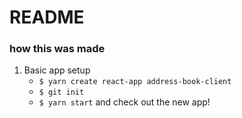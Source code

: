 # README

### how this was made

1. Basic app setup
    * `$ yarn create react-app address-book-client`
    * `$ git init`
    * `$ yarn start` and check out the new app!

